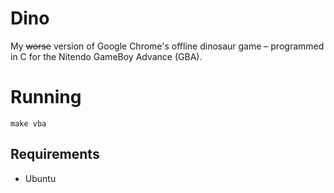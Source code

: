 # Dino
My ~~worse~~ version of Google Chrome's offline dinosaur game – programmed in C for the Nitendo GameBoy Advance (GBA).

# Running
`make vba`

## Requirements
- Ubuntu

